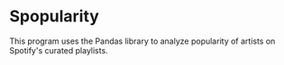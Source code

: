 # Spopularity
This program uses the Pandas library to analyze popularity of artists on Spotify's curated playlists.
